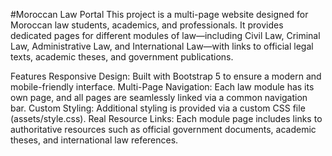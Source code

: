 #Moroccan Law Portal
This project is a multi-page website designed for Moroccan law students, academics, and professionals. It provides dedicated pages for different modules of law—including Civil Law, Criminal Law, Administrative Law, and International Law—with links to official legal texts, academic theses, and government publications.

Features
Responsive Design: Built with Bootstrap 5 to ensure a modern and mobile-friendly interface.
Multi-Page Navigation: Each law module has its own page, and all pages are seamlessly linked via a common navigation bar.
Custom Styling: Additional styling is provided via a custom CSS file (assets/style.css).
Real Resource Links: Each module page includes links to authoritative resources such as official government documents, academic theses, and international law references.
